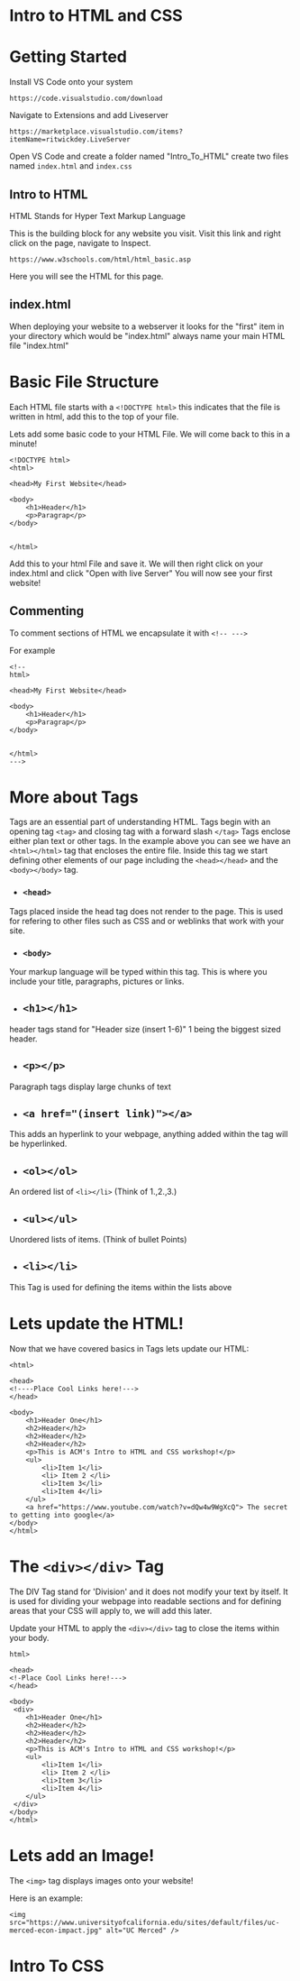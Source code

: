 # Intro to HTML and CSS


# Getting Started
Install VS Code onto your system 

```
https://code.visualstudio.com/download
```

Navigate to Extensions and add Liveserver

```
https://marketplace.visualstudio.com/items?itemName=ritwickdey.LiveServer
```

Open VS Code and create a folder named "Intro_To_HTML" create two files named ```index.html``` and ```index.css```

## Intro to HTML

HTML Stands for Hyper Text Markup Language

This is the building block for any website you visit. Visit this link and right click on the page, navigate to Inspect.
```
https://www.w3schools.com/html/html_basic.asp
```

Here you will see the HTML for this page.

## index.html
When deploying your website to a webserver it looks for the "first" item in your directory which would be "index.html" always name your main HTML file "index.html"


# Basic File Structure
Each HTML file starts with a ```<!DOCTYPE html>``` this indicates that the file is written in html, add this to the top of your file.

Lets add some basic code to your HTML File. We will come back to this in a minute! 

```
<!DOCTYPE html>
<html>

<head>My First Website</head>

<body>
    <h1>Header</h1>
    <p>Paragrap</p>
</body>


</html>
```

Add this to your html File and save it. We will then right click on your index.html and click "Open with live Server" You will now see your first website!

## Commenting
To comment sections of HTML we encapsulate it with ```<!-- --->```

For example 

```
<!--
html>

<head>My First Website</head>

<body>
    <h1>Header</h1>
    <p>Paragrap</p>
</body>


</html>
--->
```
# More about Tags
Tags are an essential part of understanding HTML. Tags begin with an opening tag ```<tag>``` and closing tag with a forward slash ```</tag>```
Tags enclose either plan text or other tags. In the example above you can see we have an ```<html></html>``` tag that encloses the entire file. Inside this tag we start defining other elements of our page including the ```<head></head>```  and the ```<body></body>``` tag.

* ### ```<head>```
Tags placed inside the head tag does not render to the page. This is used for refering to other files such as CSS and or weblinks that work with your site.


* ### ```<body>```
Your markup language will be typed within this tag. This is where you include your title, paragraphs, pictures or links. 



* ## ```<h1></h1>```
header tags stand for "Header size (insert 1-6)"  1 being the biggest sized header.

* ## ```<p></p>```
Paragraph tags display large chunks of text

* ## ```<a href="(insert link)"></a>```
This adds an hyperlink to your webpage, anything added within the tag will be hyperlinked.

* ## ```<ol></ol>```
An ordered list of ```<li></li>``` (Think of 1.,2.,3.)

* ## ```<ul></ul>```
Unordered lists of items. (Think of bullet Points)

* ## ```<li></li>```
This Tag is used for defining the items within the lists above



# Lets update the HTML!

Now that we have covered basics in Tags lets update our HTML:

```
<html>

<head>
<!----Place Cool Links here!--->
</head>

<body>
    <h1>Header One</h1>
    <h2>Header</h2>
    <h2>Header</h2>
    <h2>Header</h2>
    <p>This is ACM's Intro to HTML and CSS workshop!</p>
    <ul>
        <li>Item 1</li>
        <li> Item 2 </li>
        <li>Item 3</li>
        <li>Item 4</li>
    </ul>
    <a href="https://www.youtube.com/watch?v=dQw4w9WgXcQ"> The secret to getting into google</a>
</body>
</html>
```

# The ```<div></div>``` Tag
The DIV Tag stand for 'Division' and it does not modify your text by itself. It is used for dividing your webpage into readable sections and for defining areas that your CSS will apply to, we will add this later.

Update your HTML to apply the ```<div></div>``` tag to close the items within your body.

```
html>

<head>
<!-Place Cool Links here!--->
</head>

<body>
 <div>
    <h1>Header One</h1>
    <h2>Header</h2>
    <h2>Header</h2>
    <h2>Header</h2>
    <p>This is ACM's Intro to HTML and CSS workshop!</p>
    <ul>
        <li>Item 1</li>
        <li> Item 2 </li>
        <li>Item 3</li>
        <li>Item 4</li>
    </ul>
 </div>
</body>
</html>
```
# Lets add an Image!

The ```<img>``` tag displays images onto your website!

Here is an example:
```
<img src="https://www.universityofcalifornia.edu/sites/default/files/uc-merced-econ-impact.jpg" alt="UC Merced" />
```


# Intro To CSS









